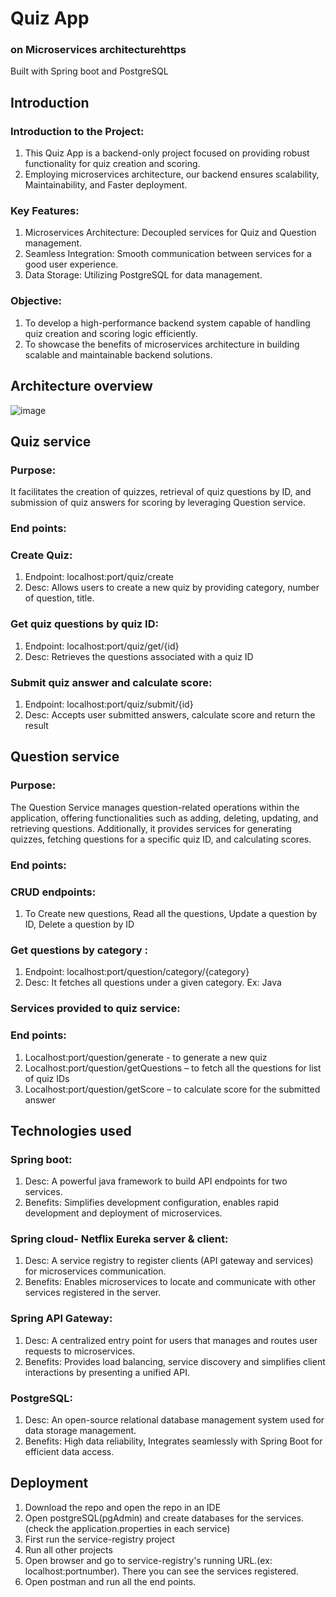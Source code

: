 # Quiz App 
### on Microservices architecturehttps
Built with Spring boot and PostgreSQL

## Introduction
### Introduction to the Project:
1. This Quiz App is a backend-only project focused on providing robust functionality for quiz creation and scoring.
2. Employing microservices architecture, our backend ensures scalability, Maintainability, and Faster deployment.
### Key Features:
1. Microservices Architecture: Decoupled services for Quiz and Question management.
2. Seamless Integration: Smooth communication between services for a good user experience.
3. Data Storage: Utilizing PostgreSQL for data management.
### Objective:
1. To develop a high-performance backend system capable of handling quiz creation and scoring logic efficiently.
2. To showcase the benefits of microservices architecture in building scalable and maintainable backend solutions.

## Architecture overview
![image](https://github.com/AmarMe/spring-Microservices-quiz-app/assets/123172989/17b19a2f-b366-4a8c-a192-df6bd9a87df6)

## Quiz service
### Purpose:
It facilitates the creation of quizzes, retrieval of quiz questions by ID, and submission of quiz answers for scoring by leveraging Question service.
### End points:
### Create Quiz:
1. Endpoint: localhost:port/quiz/create
2. Desc: Allows users to create a new quiz by providing category, number of question, title.
### Get quiz questions by quiz ID:
1. Endpoint: localhost:port/quiz/get/{id}
2. Desc: Retrieves the questions associated with a quiz ID
### Submit quiz answer and calculate score:
1. Endpoint: localhost:port/quiz/submit/{id}
2. Desc: Accepts user submitted answers, calculate score and return the result

## Question service
### Purpose:
The Question Service manages question-related operations within the application, offering functionalities such as adding, deleting, updating, and retrieving questions.
Additionally, it provides services for generating quizzes, fetching questions for a specific quiz ID, and calculating scores.
### End points:
### CRUD endpoints:
1. To Create new questions, Read all the questions, Update a question by ID, Delete a question by ID
### Get questions by category :
1. Endpoint: localhost:port/question/category/{category}
2. Desc: It fetches all questions under a given category. Ex: Java
### Services provided to quiz service:
### End points:
1. Localhost:port/question/generate -  to generate a new quiz
2. Localhost:port/question/getQuestions – to fetch all the questions for list of quiz IDs
3. Localhost:port/question/getScore – to calculate score for the submitted answer

## Technologies used
### Spring boot:
1. Desc: A powerful java framework to build API endpoints for two services.
2. Benefits: Simplifies development configuration, enables rapid development and deployment of microservices.
### Spring cloud- Netflix Eureka server & client:
1. Desc: A service registry to register clients (API gateway and services) for microservices communication.
2. Benefits: Enables microservices to locate and communicate with other services registered in the server.
### Spring API Gateway:
1. Desc: A centralized entry point for users that manages and routes user requests to microservices.
2. Benefits: Provides load balancing, service discovery and simplifies client interactions by presenting a unified API.
### PostgreSQL:
1. Desc: An open-source relational database management system used for data storage management.
2. Benefits: High data reliability, Integrates seamlessly with Spring Boot for efficient data access.

## Deployment
1. Download the repo and open the repo in an IDE
2. Open postgreSQL(pgAdmin) and create databases for the services.(check the application.properties in each service)
3. First run the service-registry project
4. Run all other projects
5. Open browser and go to service-registry's running URL.(ex: localhost:portnumber). There you can see the services registered.
6. Open postman and run all the end points.








